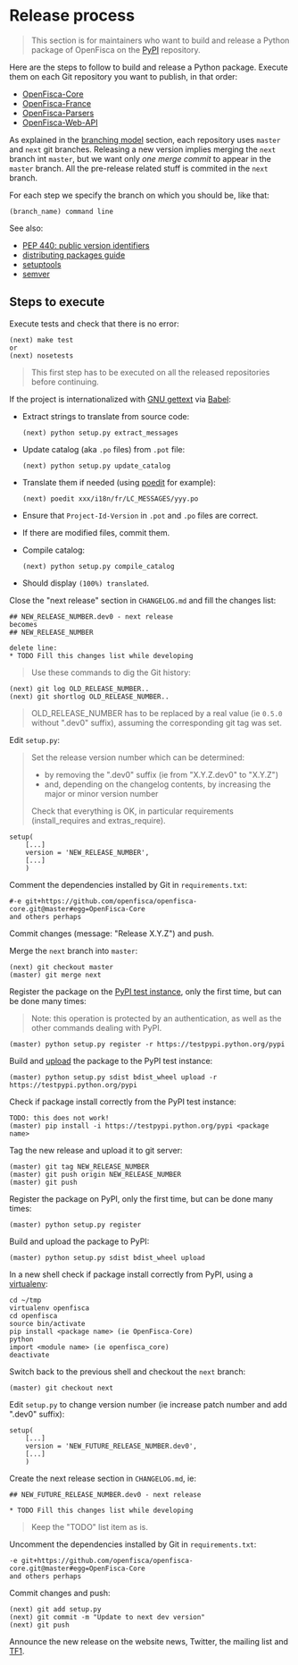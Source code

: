 # Release process

> This section is for maintainers who want to build and release a Python package of OpenFisca
> on the [PyPI](https://pypi.python.org/pypi) repository.

Here are the steps to follow to build and release a Python package.
Execute them on each Git repository you want to publish, in that order:
* [OpenFisca-Core](https://github.com/openfisca/openfisca-core)
* [OpenFisca-France](https://github.com/openfisca/openfisca-france)
* [OpenFisca-Parsers](https://github.com/openfisca/openfisca-parsers)
* [OpenFisca-Web-API](https://github.com/openfisca/openfisca-web-api)

As explained in the [branching model](development-process.md#branching-model) section,
each repository uses `master` and `next` git branches.
Releasing a new version implies merging the `next` branch int `master`,
but we want only *one merge commit* to appear in the `master` branch.
All the pre-release related stuff is commited in the `next` branch.

For each step we specify the branch on which you should be, like that:

    (branch_name) command line

See also:
* [PEP 440: public version identifiers](http://legacy.python.org/dev/peps/pep-0440/#public-version-identifiers)
* [distributing packages guide](https://python-packaging-user-guide.readthedocs.org/en/latest/distributing.html)
* [setuptools](https://pythonhosted.org/setuptools/setuptools.html)
* [semver](http://semver.org/)

## Steps to execute

Execute tests and check that there is no error:

```
(next) make test
or
(next) nosetests
```

> This first step has to be executed on all the released repositories before continuing.

If the project is internationalized with [GNU gettext](https://www.gnu.org/software/gettext/) via [Babel](http://babel.pocoo.org/):

* Extract strings to translate from source code:

  ```
  (next) python setup.py extract_messages
  ```

* Update catalog (aka `.po` files) from `.pot` file:

  ```
  (next) python setup.py update_catalog
  ```

* Translate them if needed (using [poedit](https://poedit.net/) for example):

  ```
  (next) poedit xxx/i18n/fr/LC_MESSAGES/yyy.po
  ```

* Ensure that `Project-Id-Version` in `.pot` and `.po` files are correct.

* If there are modified files, commit them.

* Compile catalog:

  ```
  (next) python setup.py compile_catalog
  ```

* Should display `(100%) translated`.

Close the "next release" section in `CHANGELOG.md` and fill the changes list:

  ```
  ## NEW_RELEASE_NUMBER.dev0 - next release
becomes
  ## NEW_RELEASE_NUMBER

delete line:
  * TODO Fill this changes list while developing
```

> Use these commands to dig the Git history:

```
(next) git log OLD_RELEASE_NUMBER..
(next) git shortlog OLD_RELEASE_NUMBER..
```

> OLD_RELEASE_NUMBER has to be replaced by a real value (ie `0.5.0` without ".dev0" suffix), assuming the corresponding git tag was set.

Edit `setup.py`:

> Set the release version number which can be determined:
> * by removing the ".dev0" suffix (ie from "X.Y.Z.dev0" to "X.Y.Z")
> * and, depending on the changelog contents, by increasing the major or minor version number
>
> Check that everything is OK, in particular requirements (install_requires and extras_require).

```
setup(
    [...]
    version = 'NEW_RELEASE_NUMBER',
    [...]
    )
```

Comment the dependencies installed by Git in `requirements.txt`:

```
#-e git+https://github.com/openfisca/openfisca-core.git@master#egg=OpenFisca-Core
and others perhaps
```

Commit changes (message: "Release X.Y.Z") and push.

Merge the `next` branch into `master`:

    (next) git checkout master
    (master) git merge next

Register the package on the [PyPI test instance](https://wiki.python.org/moin/TestPyPI), only the first time, but can be done many times:

> Note: this operation is protected by an authentication, as well as the other commands dealing with PyPI.

    (master) python setup.py register -r https://testpypi.python.org/pypi

Build and [upload](https://python-packaging-user-guide.readthedocs.org/en/latest/distributing.html#uploading-your-project-to-pypi) the package to the PyPI test instance:

    (master) python setup.py sdist bdist_wheel upload -r https://testpypi.python.org/pypi

Check if package install correctly from the PyPI test instance:

    TODO: this does not work!
    (master) pip install -i https://testpypi.python.org/pypi <package name>

Tag the new release and upload it to git server:

    (master) git tag NEW_RELEASE_NUMBER
    (master) git push origin NEW_RELEASE_NUMBER
    (master) git push

Register the package on PyPI, only the first time, but can be done many times:

    (master) python setup.py register

Build and upload the package to PyPI:

    (master) python setup.py sdist bdist_wheel upload

In a new shell check if package install correctly from PyPI, using a [virtualenv](https://virtualenv.pypa.io/en/latest/):

    cd ~/tmp
    virtualenv openfisca
    cd openfisca
    source bin/activate
    pip install <package name> (ie OpenFisca-Core)
    python
    import <module name> (ie openfisca_core)
    deactivate

Switch back to the previous shell and checkout the `next` branch:

    (master) git checkout next

Edit `setup.py` to change version number (ie increase patch number and add ".dev0" suffix):

```
setup(
    [...]
    version = 'NEW_FUTURE_RELEASE_NUMBER.dev0',
    [...]
    )
```

Create the next release section in `CHANGELOG.md`, ie:

  ```
  ## NEW_FUTURE_RELEASE_NUMBER.dev0 - next release

  * TODO Fill this changes list while developing
  ```

> Keep the "TODO" list item as is.

Uncomment the dependencies installed by Git in `requirements.txt`:

```
-e git+https://github.com/openfisca/openfisca-core.git@master#egg=OpenFisca-Core
and others perhaps
```

Commit changes and push:

    (next) git add setup.py
    (next) git commit -m "Update to next dev version"
    (next) git push

Announce the new release on the website news, Twitter, the mailing list and [TF1](http://www.tf1.fr/).
